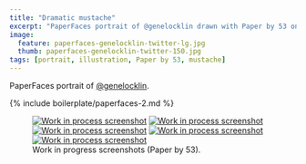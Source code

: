 ```yaml
---
title: "Dramatic mustache"
excerpt: "PaperFaces portrait of @genelocklin drawn with Paper by 53 on an iPad."
image: 
  feature: paperfaces-genelocklin-twitter-lg.jpg
  thumb: paperfaces-genelocklin-twitter-150.jpg
tags: [portrait, illustration, Paper by 53, mustache]
---
```


PaperFaces portrait of [@genelocklin](http://twitter.com/genelocklin).

{% include boilerplate/paperfaces-2.md %}

<figure class="half">
	<a href="{{ site.url }}/assets/images/paperfaces-genelocklin-process-1-lg.jpg"><img src="{{ site.url }}/assets/images/paperfaces-genelocklin-process-1-600.jpg" alt="Work in process screenshot"></a>
	<a href="{{ site.url }}/assets/images/paperfaces-genelocklin-process-2-lg.jpg"><img src="{{ site.url }}/assets/images/paperfaces-genelocklin-process-2-600.jpg" alt="Work in process screenshot"></a>
	<a href="{{ site.url }}/assets/images/paperfaces-genelocklin-process-3-lg.jpg"><img src="{{ site.url }}/assets/images/paperfaces-genelocklin-process-3-600.jpg" alt="Work in process screenshot"></a>
	<a href="{{ site.url }}/assets/images/paperfaces-genelocklin-process-4-lg.jpg"><img src="{{ site.url }}/assets/images/paperfaces-genelocklin-process-4-600.jpg" alt="Work in process screenshot"></a>
	<a href="{{ site.url }}/assets/images/paperfaces-genelocklin-process-5-lg.jpg"><img src="{{ site.url }}/assets/images/paperfaces-genelocklin-process-5-600.jpg" alt="Work in process screenshot"></a>
	<figcaption>Work in progress screenshots (Paper by 53).</figcaption>
</figure>